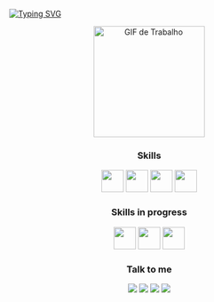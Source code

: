           
[![Typing SVG](https://readme-typing-svg.herokuapp.com/?color=b3b3b3&size=32&center=true&vCenter=true&width=1000&lines=Hello+World,+I'm+Renan+Toporoff;but+you+can+call+me+Nano;Welcome+to+my+dungeon!+🔥+🏰+🔥)](https://git.io/typing-svg) 

<p align="center">
  <img src="https://media.giphy.com/media/ADD4w6XgqLBJohQdBK/giphy.gif" alt="GIF de Trabalho" width="200" height="200">
</p>
<div align="center">
          
### Skills

<img src="https://cdn.jsdelivr.net/gh/devicons/devicon/icons/html5/html5-plain-wordmark.svg" width="40" height="40" />   <img src="https://cdn.jsdelivr.net/gh/devicons/devicon/icons/css3/css3-plain-wordmark.svg" width="40" height="40" />  <img src="https://cdn.jsdelivr.net/gh/devicons/devicon/icons/javascript/javascript-plain.svg" width="40" height="40" />   <img src="https://cdn.jsdelivr.net/gh/devicons/devicon/icons/git/git-plain-wordmark.svg" width="40" height="40" />
                
     

### Skills in progress

<img src="https://cdn.jsdelivr.net/gh/devicons/devicon/icons/react/react-original-wordmark.svg" width="40" height="40" /> <img src="https://cdn.jsdelivr.net/gh/devicons/devicon/icons/tailwindcss/tailwindcss-plain.svg" width="40" height="40" /> <img src="https://cdn.jsdelivr.net/gh/devicons/devicon/icons/python/python-original-wordmark.svg" width="40" height="40" />

    
          

### Talk to me

<a href="https://instagram.com/nanoroff" target="_blank"><img loading="lazy" src="https://img.shields.io/badge/-Instagram-%23E4405F?style=for-the-badge&logo=instagram&logoColor=white" target="_blank"></a>
<a href="https://www.twitch.tv/nanoroff" target="_blank"><img loading="lazy" src="https://img.shields.io/badge/Twitch-9146FF?style=for-the-badge&logo=twitch&logoColor=white" target="_blank"></a>
<a href = "mailto:renan.toporoff@gmail.com"><img loading="lazy" src="https://img.shields.io/badge/Gmail-D14836?style=for-the-badge&logo=gmail&logoColor=white" target="_blank"></a>
<a href="https://www.linkedin.com/in/rtoporoff" target="_blank"><img loading="lazy" src="https://img.shields.io/badge/-LinkedIn-%230077B5?style=for-the-badge&logo=linkedin&logoColor=white" target="_blank"></a>   
</div>

<!--
<div>
<a href="https://github.com/rtoporoff">
<img loading="lazy" height="180em" src="https://github-readme-stats.vercel.app/api/top-langs/?username=rtoporoff&layout=compact&langs_count=7&theme=dracula"/>
  <br>
<img loading="lazy" height="180em" src="https://github-readme-stats.vercel.app/api?username=rtoporoff&show_icons=true&theme=dracula&include_all_commits=true&count_private=true"/>
</div>  -->
